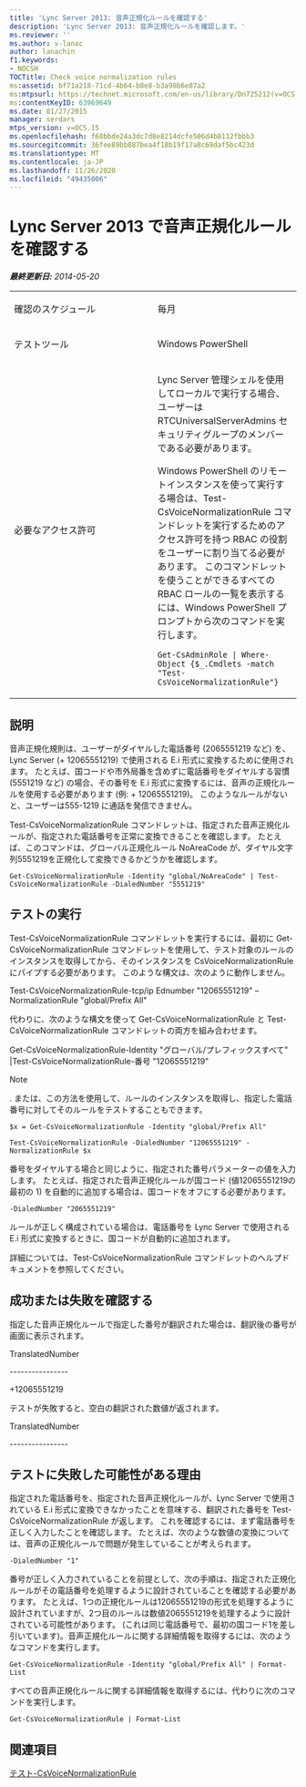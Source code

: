 ```yaml
---
title: 'Lync Server 2013: 音声正規化ルールを確認する'
description: 'Lync Server 2013: 音声正規化ルールを確認します。'
ms.reviewer: ''
ms.author: v-lanac
author: lanachin
f1.keywords:
- NOCSH
TOCTitle: Check voice normalization rules
ms:assetid: bf71a218-71cd-4b64-b8e8-b3a98b6e87a2
ms:mtpsurl: https://technet.microsoft.com/en-us/library/Dn725212(v=OCS.15)
ms:contentKeyID: 63969649
ms.date: 01/27/2015
manager: serdars
mtps_version: v=OCS.15
ms.openlocfilehash: f68bbde24a3dc7d8e8214dcfe506d4b8112fbbb3
ms.sourcegitcommit: 36fee89bb887bea4f18b19f17a8c69daf5bc423d
ms.translationtype: MT
ms.contentlocale: ja-JP
ms.lasthandoff: 11/26/2020
ms.locfileid: "49435006"
---
```

# <a name="check-voice-normalization-rules-in-lync-server-2013"></a>Lync Server 2013 で音声正規化ルールを確認する

<div data-xmlns="http://www.w3.org/1999/xhtml">

<div class="topic" data-xmlns="http://www.w3.org/1999/xhtml" data-msxsl="urn:schemas-microsoft-com:xslt" data-cs="https://msdn.microsoft.com/">

<div data-asp="https://msdn2.microsoft.com/asp">



</div>

<div id="mainSection">

<div id="mainBody">

<span> </span>

_**最終更新日:** 2014-05-20_


<table>
<colgroup>
<col style="width: 50%" />
<col style="width: 50%" />
</colgroup>
<tbody>
<tr class="odd">
<td><p>確認のスケジュール</p></td>
<td><p>毎月</p></td>
</tr>
<tr class="even">
<td><p>テストツール</p></td>
<td><p>Windows PowerShell</p></td>
</tr>
<tr class="odd">
<td><p>必要なアクセス許可</p></td>
<td><p>Lync Server 管理シェルを使用してローカルで実行する場合、ユーザーは RTCUniversalServerAdmins セキュリティグループのメンバーである必要があります。</p>
<p>Windows PowerShell のリモートインスタンスを使って実行する場合は、Test-CsVoiceNormalizationRule コマンドレットを実行するためのアクセス許可を持つ RBAC の役割をユーザーに割り当てる必要があります。 このコマンドレットを使うことができるすべての RBAC ロールの一覧を表示するには、Windows PowerShell プロンプトから次のコマンドを実行します。</p>
<p><code>Get-CsAdminRole | Where-Object {$_.Cmdlets -match &quot;Test-CsVoiceNormalizationRule&quot;}</code></p></td>
</tr>
</tbody>
</table>


<div>

## <a name="description"></a>説明

音声正規化規則は、ユーザーがダイヤルした電話番号 (2065551219 など) を、Lync Server (+ 12065551219) で使用される E.i 形式に変換するために使用されます。 たとえば、国コードや市外局番を含めずに電話番号をダイヤルする習慣 (5551219 など) の場合、その番号を E.i 形式に変換するには、音声の正規化ルールを使用する必要があります (例: + 12065551219)。 このようなルールがないと、ユーザーは555-1219 に通話を発信できません。

Test-CsVoiceNormalizationRule コマンドレットは、指定された音声正規化ルールが、指定された電話番号を正常に変換できることを確認します。 たとえば、このコマンドは、グローバル正規化ルール NoAreaCode が、ダイヤル文字列5551219を正規化して変換できるかどうかを確認します。

`Get-CsVoiceNormalizationRule -Identity "global/NoAreaCode" | Test-CsVoiceNormalizationRule -DialedNumber "5551219"`

</div>

<div>

## <a name="running-the-test"></a>テストの実行

Test-CsVoiceNormalizationRule コマンドレットを実行するには、最初に Get-CsVoiceNormalizationRule コマンドレットを使用して、テスト対象のルールのインスタンスを取得してから、そのインスタンスを CsVoiceNormalizationRule にパイプする必要があります。 このような構文は、次のように動作しません。

Test-CsVoiceNormalizationRule-tcp/ip Ednumber "12065551219" – NormalizationRule "global/Prefix All"

代わりに、次のような構文を使って Get-CsVoiceNormalizationRule と Test-CsVoiceNormalizationRule コマンドレットの両方を組み合わせます。

Get-CsVoiceNormalizationRule-Identity "グローバル/プレフィックスすべて" |Test-CsVoiceNormalizationRule-番号 "12065551219"

<div>


> [!NOTE]  
> . または、この方法を使用して、ルールのインスタンスを取得し、指定した電話番号に対してそのルールをテストすることもできます。



</div>

`$x = Get-CsVoiceNormalizationRule -Identity "global/Prefix All"`

`Test-CsVoiceNormalizationRule -DialedNumber "12065551219" -NormalizationRule $x`

番号をダイヤルする場合と同じように、指定された番号パラメーターの値を入力します。 たとえば、指定された音声正規化ルールが国コード (値12065551219の最初の 1) を自動的に追加する場合は、国コードをオフにする必要があります。

`-DialedNumber "2065551219"`

ルールが正しく構成されている場合は、電話番号を Lync Server で使用される E.i 形式に変換するときに、国コードが自動的に追加されます。

詳細については、Test-CsVoiceNormalizationRule コマンドレットのヘルプドキュメントを参照してください。

</div>

<div>

## <a name="determining-success-or-failure"></a>成功または失敗を確認する

指定した音声正規化ルールで指定した番号が翻訳された場合は、翻訳後の番号が画面に表示されます。

TranslatedNumber

\----------------

\+12065551219

テストが失敗すると、空白の翻訳された数値が返されます。

TranslatedNumber

\----------------

</div>

<div>

## <a name="reasons-why-the-test-might-have-failed"></a>テストに失敗した可能性がある理由

指定された電話番号を、指定された音声正規化ルールが、Lync Server で使用されている E.i 形式に変換できなかったことを意味する、翻訳された番号を Test-CsVoiceNormalizationRule が返します。 これを確認するには、まず電話番号を正しく入力したことを確認します。 たとえば、次のような数値の変換については、音声の正規化ルールで問題が発生していることが考えられます。

`-DialedNumber "1"`

番号が正しく入力されていることを前提として、次の手順は、指定された正規化ルールがその電話番号を処理するように設計されていることを確認する必要があります。 たとえば、1つの正規化ルールは12065551219の形式を処理するように設計されていますが、2つ目のルールは数値2065551219を処理するように設計されている可能性があります。 (これは同じ電話番号で、最初の国コード1を差し引いています)。音声正規化ルールに関する詳細情報を取得するには、次のようなコマンドを実行します。

`Get-CsVoiceNormalizationRule -Identity "global/Prefix All" | Format-List`

すべての音声正規化ルールに関する詳細情報を取得するには、代わりに次のコマンドを実行します。

`Get-CsVoiceNormalizationRule | Format-List`

</div>

<div>

## <a name="see-also"></a>関連項目


[テスト-CsVoiceNormalizationRule](https://docs.microsoft.com/powershell/module/skype/Test-CsVoiceNormalizationRule)  
  

</div>

</div>

<span> </span>

</div>

</div>

</div>

